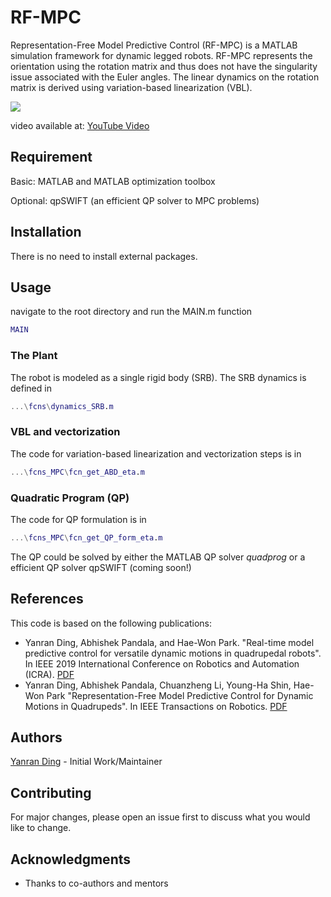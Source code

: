 # RF-MPC

Representation-Free Model Predictive Control (RF-MPC) is a MATLAB simulation framework for dynamic legged robots. RF-MPC represents the orientation using the rotation matrix and thus does not have the singularity issue associated with the Euler angles. The linear dynamics on the rotation matrix is derived using variation-based linearization (VBL).

![](https://i.imgur.com/mvZZUCj.gif)

video available at: [YouTube Video](https://www.youtube.com/watch?v=iMacEwQisoQ&t=101s)


## Requirement
Basic: MATLAB and MATLAB optimization toolbox

Optional: qpSWIFT (an efficient QP solver to MPC problems)

## Installation
There is no need to install external packages.

## Usage
navigate to the root directory and run the MAIN.m function

``` MATLAB
MAIN
```
### The Plant
The robot is modeled as a single rigid body (SRB). The SRB dynamics is defined in
``` MATLAB
...\fcns\dynamics_SRB.m
```

### VBL and vectorization
The code for variation-based linearization and vectorization steps is in
``` MATLAB
...\fcns_MPC\fcn_get_ABD_eta.m
```

### Quadratic Program (QP)
The code for QP formulation is in
``` MATLAB
...\fcns_MPC\fcn_get_QP_form_eta.m
```
The QP could be solved by either the MATLAB QP solver *quadprog* or a efficient QP solver qpSWIFT (coming soon!)



## References
This code is based on the following publications:
* Yanran Ding, Abhishek Pandala, and Hae-Won Park. "Real-time model predictive control for versatile dynamic motions in quadrupedal robots". In IEEE 2019 International Conference on Robotics and Automation (ICRA). [PDF](https://ieeexplore.ieee.org/abstract/document/8793669)
* Yanran Ding, Abhishek Pandala, Chuanzheng Li, Young-Ha Shin, Hae-Won Park "Representation-Free Model Predictive Control for Dynamic Motions in Quadrupeds". In IEEE Transactions on Robotics. [PDF](https://arxiv.org/abs/2012.10002)

## Authors
[Yanran Ding](https://sites.google.com/view/yanranding/home) - Initial Work/Maintainer

## Contributing
For major changes, please open an issue first to discuss what you would like to change.

## Acknowledgments
* Thanks to co-authors and mentors
